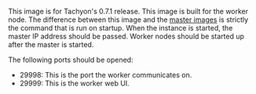 This image is for Tachyon's 0.7.1 release. This image is built for the worker
node. The difference between this image and the [master
images](../tachyon-master/README.md) is strictly the command that is run on
startup. When the instance is started, the master IP address should be passed.
Worker nodes should be started up after the master is started.

The following ports should be opened:

* 29998: This is the port the worker communicates on.
* 29999: This is the worker web UI.